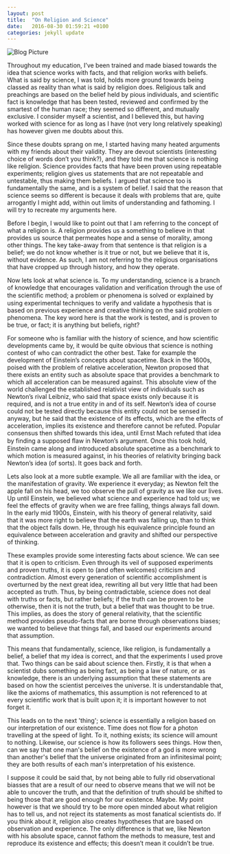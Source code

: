 ```yaml
---
layout: post
title:  "On Religion and Science"
date:   2016-08-30 01:59:21 +0100
categories: jekyll update
---
```

![Blog Picture]({{site_url}}/pictures/einstein1.jpeg)

Throughout my education, I’ve been trained and made biased towards the idea that science works with facts, and that religion works with beliefs. What is said by science, I was told, holds more ground towards being classed as reality than what is said by religion does. Religious talk and preachings are based on the belief held by pious individuals, and scientific fact is knowledge that has been tested, reviewed and confirmed by the smartest of the human race; they seemed so different, and mutually exclusive. I consider myself a scientist, and I believed this, but having worked with science for as long as I have (not very long relatively speaking) has however given me doubts about this.

Since these doubts sprang on me, I started having many heated arguments with my friends about their validity. They are devout scientists (interesting choice of words don’t you think?), and they told me that science is nothing like religion. Science provides facts that have been proven using repeatable experiments; religion gives us statements that are not repeatable and untestable, thus making them beliefs. I argued that science too is fundamentally the same, and is a system of belief. I said that the reason that science seems so different is because it deals with problems that are, quite arrogantly I might add, within out limits of understanding and fathoming. I will try to recreate my arguments here.

Before I begin, I would like to point out that I am referring to the concept of what a religion is. A religion provides us a something to believe in that provides us source that permeates hope and a sense of morality, among other things. The key take-away from that sentence is that religion is a belief; we do not know whether is it true or not, but we believe that it is, without evidence. As such, I am not referring to the religious organisations that have cropped up through history, and how they operate.

Now lets look at what science is. To my understanding, science is a branch of knowledge that encourages validation and verification through the use of the scientiﬁc method; a problem or phenomena is solved or explained by using experimental techniques to verify and validate a hypothesis that is based on previous experience and creative thinking on the said problem or phenomena. The key word here is that the work is tested, and is proven to be true, or fact; it is anything but beliefs, right?

For someone who is familiar with the history of science, and how scientific developments came by, it would be quite obvious that science is nothing contest of who can contradict the other best. Take for example the development of Einstein’s concepts about spacetime. Back in the 1600s, poised with the problem of relative acceleration, Newton proposed that there exists an entity such as absolute space that provides a benchmark to which all acceleration can be measured against. This absolute view of the world challenged the established relativist view of individuals such as Newton’s rival Leibniz, who said that space exists only because it is required, and is not a true entity in and of its self. Newton’s idea of course could not be tested directly because this entity could not be sensed in anyway, but he said that the existence of its effects, which are the effects of acceleration, implies its existence and therefore cannot be refuted. Popular consensus then shifted towards this idea, until Ernst Mach refuted that idea by finding a supposed ﬂaw in Newton’s argument. Once this took hold, Einstein came along and introduced absolute spacetime as a benchmark to which motion is measured against, in his theories of relativity bringing back Newton’s idea (of sorts). It goes back and forth.

Lets also look at a more subtle example. We all are familiar with the idea, or the manifestation of gravity. We experience it everyday; as Newton felt the apple fall on his head, we too observe the pull of gravity as we like our lives. Up until Einstein, we believed what science and experience had told us; we feel the effects of gravity when we are free falling, things always fall down. In the early mid 1900s, Einstein, with his theory of general relativity, said that it was more right to believe that the earth was falling up, than to think that the object falls down. He, through his equivalence principle found an equivalence between acceleration and gravity and shifted our perspective of thinking.

These examples provide some interesting facts about science. We can see that it is open to criticism. Even through its veil of supposed experiments and proven truths, it is open to (and often welcomes) criticism and contradiction. Almost every generation of scientific accomplishment is overturned by the next great idea, rewriting all but very little that had been accepted as truth. Thus, by being contradictable, science does not deal with truths or facts, but rather beliefs; if the truth can be proven to be otherwise, then it is not the truth, but a belief that was thought to be true. This implies, as does the story of general relativity, that the scientific method provides pseudo-facts that are borne through observations biases; we wanted to believe that things fall, and based our experiments around that assumption.

This means that fundamentally, science, like religion, is fundamentally a belief, a belief that my idea is correct, and that the experiments I used prove that. Two things can be said about science then. Firstly, it is that when a scientist dubs something as being fact, as being a law of nature, or as knowledge, there is an underlying assumption that these statements are based on how the scientist perceives the universe. It is understandable that, like the axioms of mathematics, this assumption is not referenced to at every scientific work that is built upon it; it is important however to not forget it.

This leads on to the next 'thing'; science is essentially a religion based on our interpretation of our existence. Time does not flow for a photon travelling at the speed of light. To it, nothing exists; its science will amount to nothing. Likewise, our science is how its followers sees things. How then, can we say that one man's belief on the existence of a god is more wrong than another's belief that the universe originated from an infinitesimal point; they are both results of each man's interpretation of his existence.

I suppose it could be said that, by not being able to fully rid observational biasses that are a result of our need to observe means that we will not be able to uncover the truth, and that the definition of truth should be shifted to being those that are good enough for our existence. Maybe. My point however is that we should try to be more open minded about what religion has to tell us, and not reject its statements as most fanatical scientists do. If you think about it, religion also creates hypotheses that are based on observation and experience. The only difference is that we, like Newton with his absolute space, cannot fathom the methods to measure, test and reproduce its existence and effects; this doesn’t mean it couldn’t be true.
